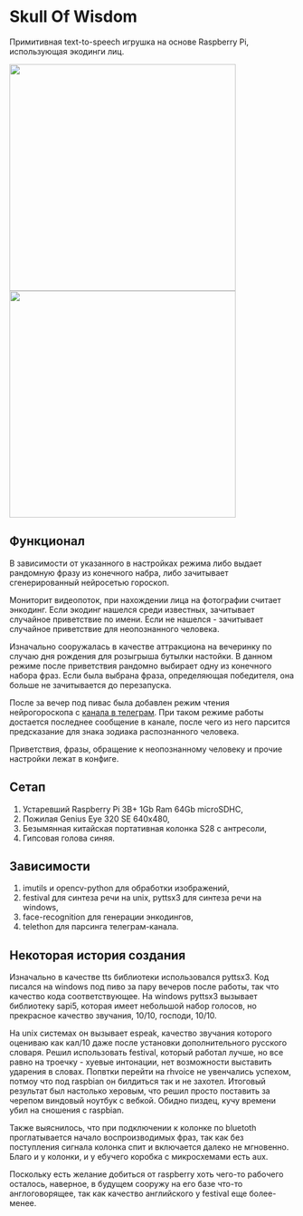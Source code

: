 # Skull Of Wisdom
Примитивная text-to-speech игрушка на основе Raspberry Pi, использующая экодинги лиц.
<p float="left">
 <img src="https://user-images.githubusercontent.com/70561974/168880886-5978e5cb-1007-4ceb-a523-d9ca04b95042.png" width="400"/>
<img src="https://user-images.githubusercontent.com/70561974/168880908-c9c0a72a-1d3d-41d0-a715-57d472213c42.png" width="400"/>
</p>

## Функционал
В зависимости от указанного в настройках режима либо выдает рандомную фразу из конечного набра, либо зачитывает сгенерированный нейросетью гороскоп.  

Мониторит видеопоток, при нахождении лица на фотографии считает энкодинг. Если экодинг нашелся среди известных, зачитывает случайное приветствие по имени. Если не нашелся - зачитывает случайное приветствие для неопознанного человека.  

Изначально сооружалась в качестве аттракциона на вечеринку по случаю дня рождения для розыгрыша бутылки настойки. В данном режиме после приветствия рандомно выбирает одну из конечного набора фраз. Если была выбрана фраза, определяющая победителя, она больше не зачитывается до перезапуска.  

После за вечер под пивас была добавлен режим чтения нейрогороскопа с [канала в телеграм](https://t.me/neural_horo). При таком режиме работы достается последнее сообщение в канале, после чего из него парсится предсказание для знака зодиака распознанного человека.   

Приветствия, фразы, обращение к неопознанному человеку и прочие настройки лежат в конфиге.

## Сетап
1. Устаревший Raspberry Pi 3B+ 1Gb Ram 64Gb microSDHC,
2. Пожилая Genius Eye 320 SE 640x480,
3. Безымянная китайская портативная колонка S28 с антресоли,
4. Гипсовая голова синяя.

 ## Зависимости
 1. imutils и opencv-python для обработки изображений,
 2. festival для синтеза речи на unix, pyttsx3 для синтеза речи на windows,
 3. face-recognition для генерации энкодингов,
 4. telethon для парсинга телеграм-канала.  

## Некоторая история создания
Изначально в качестве tts библиотеки использовался pyttsx3. Код писался на windows под пиво за пару вечеров после работы, так что качество кода соответствующее. На windows pyttsx3 вызывает библиотеку sapi5, которая имеет небольшой набор голосов, но прекрасное качество звучания, 10/10, господи, 10/10. 

На unix системах он вызывает espeak, качество звучания которого оцениваю как кал/10 даже после установки дополнительного русского словаря. Решил использовать festival, который работал лучше, но все равно на троечку - хуевые интонации, нет возможности выставить ударения в словах. Попвтки перейти на rhvoice не увенчались успехом, потмоу что под raspbian он билдиться так и не захотел. Итоговый результат был настолько херовым, что решил просто поставить за черепом виндовый ноутбук с вебкой. Обидно пиздец, кучу времени убил на сношения с raspbian.

Также выяснилось, что при подключении к колонке по bluetoth проглатывается начало воспроизводимых фраз, так как без поступления сигнала колонка спит и включается далеко не мгновенно. Благо и у колонки, и у ебучего коробка с микросхемами есть aux.

Поскольку есть желание добиться от raspberry хоть чего-то рабочего осталось, наверное, в будущем сооружу на его базе что-то англоговорящее, так как качество английского у festival еще более-менее.
